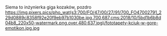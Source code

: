 Siema to inżynierka giga kozaków, pozdro
https://img.pixers.pics/pho_wat(s3:700/FO/47/00/27/91/700_FO47002791_229d0889c8358f92e20f9eb97b1030be.jpg,700,687,cms:2018/10/5bd1b6b8d04b8_220x50-watermark.png,over,480,637,jpg)/fototapety-kciuk-w-gore-emotikon.jpg.jpg
